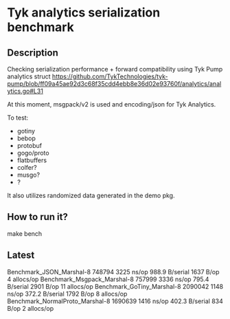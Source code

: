 # Tyk analytics serialization benchmark


## Description
Checking serialization performance + forward compatibility using Tyk Pump analytics struct https://github.com/TykTechnologies/tyk-pump/blob/ff09a45ae92d3c68f35cdd4ebb8e36d02e93760f/analytics/analytics.go#L31


At this moment, msgpack/v2 is used and encoding/json for Tyk Analytics.

To test:
- gotiny
- bebop
- protobuf
- gogo/proto
- flatbuffers
- colfer?
- musgo?
- ?

It also utilizes randomized data generated in the demo pkg.

## How to run it?

make bench


## Latest

Benchmark_JSON_Marshal-8                  748794              3225 ns/op               988.9 B/serial       1637 B/op          4 allocs/op
Benchmark_Msgpack_Marshal-8               757999              3336 ns/op               795.4 B/serial       2901 B/op         11 allocs/op
Benchmark_GoTiny_Marshal-8               2090042              1148 ns/op               372.2 B/serial       1792 B/op          8 allocs/op
Benchmark_NormalProto_Marshal-8          1690639              1416 ns/op               402.3 B/serial        834 B/op          2 allocs/op

